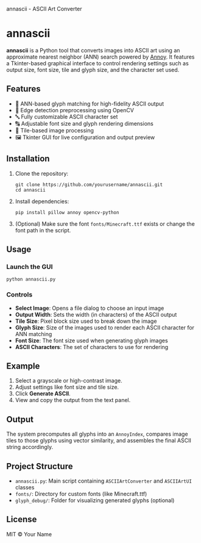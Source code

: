  annascii - ASCII Art Converter

annascii
========

**annascii** is a Python tool that converts images into ASCII art using an approximate nearest neighbor (ANN) search powered by [Annoy](https://github.com/spotify/annoy). It features a Tkinter-based graphical interface to control rendering settings such as output size, font size, tile and glyph size, and the character set used.

Features
--------

*   🧠 ANN-based glyph matching for high-fidelity ASCII output
*   🎨 Edge detection preprocessing using OpenCV
*   🔤 Fully customizable ASCII character set
*   🔠 Adjustable font size and glyph rendering dimensions
*   🧱 Tile-based image processing
*   🖼️ Tkinter GUI for live configuration and output preview

Installation
------------

1.  Clone the repository:
    
        git clone https://github.com/yourusername/annascii.git
        cd annascii
        
    
2.  Install dependencies:
    
        pip install pillow annoy opencv-python
    
3.  (Optional) Make sure the font `fonts/Minecraft.ttf` exists or change the font path in the script.

Usage
-----

### Launch the GUI

    python annascii.py

### Controls

*   **Select Image**: Opens a file dialog to choose an input image
*   **Output Width**: Sets the width (in characters) of the ASCII output
*   **Tile Size**: Pixel block size used to break down the image
*   **Glyph Size**: Size of the images used to render each ASCII character for ANN matching
*   **Font Size**: The font size used when generating glyph images
*   **ASCII Characters**: The set of characters to use for rendering

Example
-------

1.  Select a grayscale or high-contrast image.
2.  Adjust settings like font size and tile size.
3.  Click **Generate ASCII**.
4.  View and copy the output from the text panel.

Output
------

The system precomputes all glyphs into an `AnnoyIndex`, compares image tiles to those glyphs using vector similarity, and assembles the final ASCII string accordingly.

Project Structure
-----------------

*   `annascii.py`: Main script containing `ASCIIArtConverter` and `ASCIIArtUI` classes
*   `fonts/`: Directory for custom fonts (like Minecraft.ttf)
*   `glyph_debug/`: Folder for visualizing generated glyphs (optional)

License
-------

MIT © Your Name
